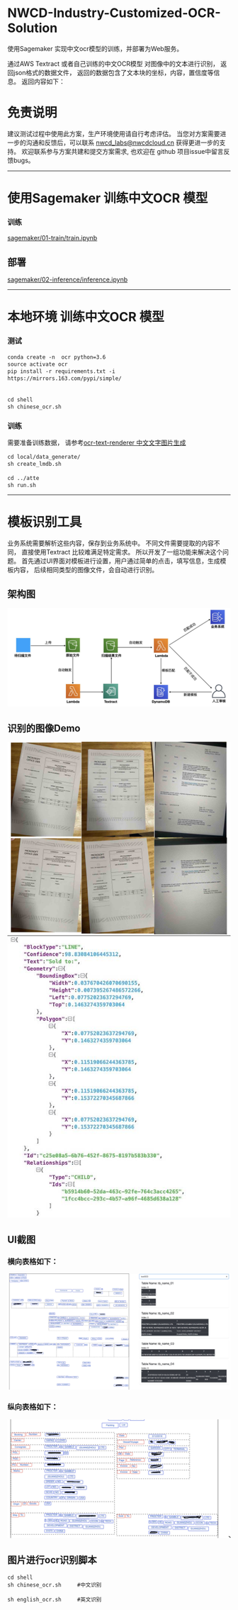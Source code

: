 # NWCD-Industry-Customized-OCR-Solution
使用Sagemaker 实现中文ocr模型的训练，并部署为Web服务。

通过AWS Textract 或者自己训练的中文OCR模型 对图像中的文本进行识别， 返回json格式的数据文件， 返回的数据包含了文本块的坐标，内容，置信度等信息。 返回内容如下：




# 免责说明
建议测试过程中使用此方案，生产环境使用请自行考虑评估。
当您对方案需要进一步的沟通和反馈后，可以联系 nwcd_labs@nwcdcloud.cn 获得更进一步的支持。
欢迎联系参与方案共建和提交方案需求, 也欢迎在 github 项目issue中留言反馈bugs。

---------------------------------
# 使用Sagemaker 训练中文OCR 模型



### 训练

[sagemaker/01-train/train.ipynb](./sagemaker/01-train/train.ipynb)


## 部署

[sagemaker/02-inference/inference.ipynb](./sagemaker/02-inference/inference.ipynb)


---------------------------------
# 本地环境 训练中文OCR 模型

### 测试

```
conda create -n  ocr python=3.6
source activate ocr
pip install -r requirements.txt -i https://mirrors.163.com/pypi/simple/ 


cd shell
sh chinese_ocr.sh

```


### 训练

需要准备训练数据， 请参考[ocr-text-renderer 中文文字图片生成](https://github.com/dikers/ocr-text-renderer)


```
cd local/data_generate/
sh create_lmdb.sh

cd ../atte
sh run.sh

```


-------------------------------
# 模板识别工具


业务系统需要解析这些内容，保存到业务系统中。 不同文件需要提取的内容不同， 直接使用Textract 比较难满足特定需求。 所以开发了一组功能来解决这个问题。
首先通过UI界面对模板进行设置，用户通过简单的点击，填写信息，生成模板内容， 后续相同类型的图像文件，会自动进行识别。


## 架构图 
![image](./images/000.jpg)


## 识别的图像Demo
![image](./images/002.jpg)
![image](./images/006.jpg)


## UI截图

### 横向表格如下：  
![image](./images/005.jpg)

### 纵向表格如下：  
![image](./images/001.jpg)


## 图片进行ocr识别脚本


```shell script
cd shell
sh chinese_ocr.sh     #中文识别

sh english_ocr.sh     #英文识别

```